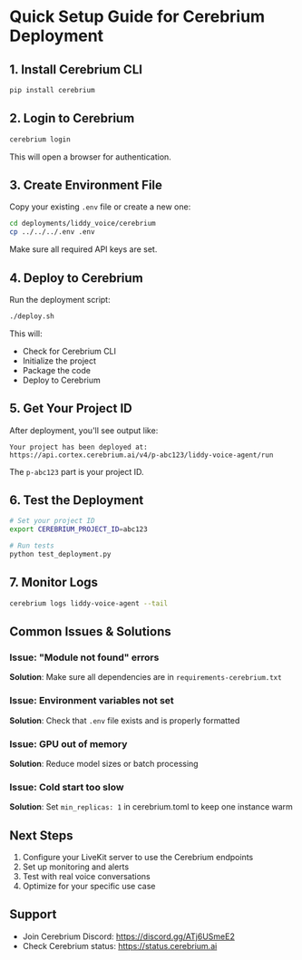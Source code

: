 # Quick Setup Guide for Cerebrium Deployment

## 1. Install Cerebrium CLI

```bash
pip install cerebrium
```

## 2. Login to Cerebrium

```bash
cerebrium login
```

This will open a browser for authentication.

## 3. Create Environment File

Copy your existing `.env` file or create a new one:

```bash
cd deployments/liddy_voice/cerebrium
cp ../../../.env .env
```

Make sure all required API keys are set.

## 4. Deploy to Cerebrium

Run the deployment script:

```bash
./deploy.sh
```

This will:
- Check for Cerebrium CLI
- Initialize the project
- Package the code
- Deploy to Cerebrium

## 5. Get Your Project ID

After deployment, you'll see output like:
```
Your project has been deployed at:
https://api.cortex.cerebrium.ai/v4/p-abc123/liddy-voice-agent/run
```

The `p-abc123` part is your project ID.

## 6. Test the Deployment

```bash
# Set your project ID
export CEREBRIUM_PROJECT_ID=abc123

# Run tests
python test_deployment.py
```

## 7. Monitor Logs

```bash
cerebrium logs liddy-voice-agent --tail
```

## Common Issues & Solutions

### Issue: "Module not found" errors
**Solution**: Make sure all dependencies are in `requirements-cerebrium.txt`

### Issue: Environment variables not set
**Solution**: Check that `.env` file exists and is properly formatted

### Issue: GPU out of memory
**Solution**: Reduce model sizes or batch processing

### Issue: Cold start too slow
**Solution**: Set `min_replicas: 1` in cerebrium.toml to keep one instance warm

## Next Steps

1. Configure your LiveKit server to use the Cerebrium endpoints
2. Set up monitoring and alerts
3. Test with real voice conversations
4. Optimize for your specific use case

## Support

- Join Cerebrium Discord: https://discord.gg/ATj6USmeE2
- Check Cerebrium status: https://status.cerebrium.ai